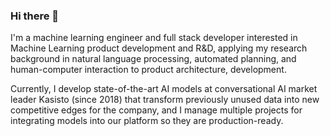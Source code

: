 ### Hi there 👋

I'm a machine learning engineer and full stack developer interested in Machine Learning product development and R&D, applying my research background in natural language processing, automated planning, and human-computer interaction to product architecture, development.

Currently, I develop state-of-the-art AI models at conversational AI market leader Kasisto (since 2018) that transform previously unused data into new competitive edges for the company, and I manage multiple projects for integrating models into our platform so they are production-ready.


<!--
**drwiner/drwiner** is a ✨ _special_ ✨ repository because its `README.md` (this file) appears on your GitHub profile.

Here are some ideas to get you started:

- 🔭 I’m currently working on ...
- 🌱 I’m currently learning ...
- 👯 I’m looking to collaborate on ...
- 🤔 I’m looking for help with ...
- 💬 Ask me about ...
- 📫 How to reach me: ...
- 😄 Pronouns: ...
- ⚡ Fun fact: ...
-->
